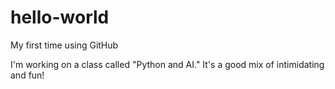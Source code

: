 # hello-world
My first time using GitHub

I'm working on a class called "Python and AI." It's a good mix of intimidating and fun!

